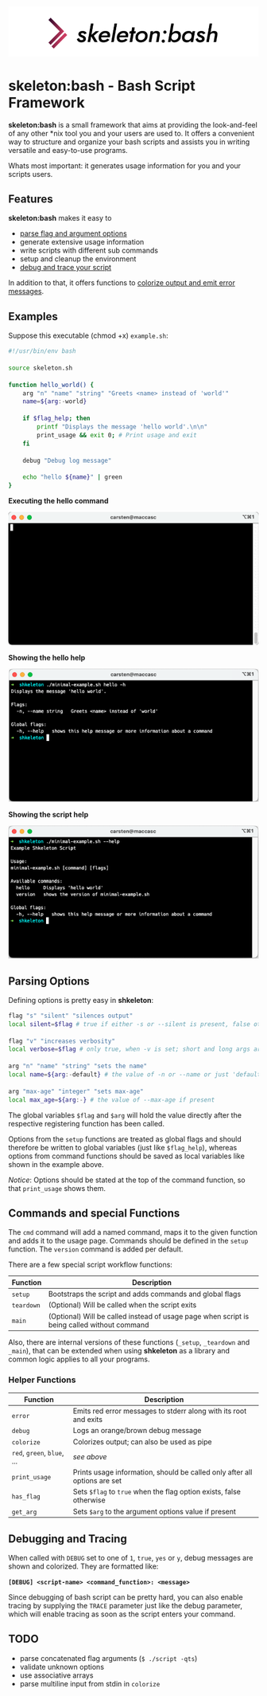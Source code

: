 <img src="assets/logo.png"  alt="skeleton:bash logo" />

# skeleton:bash - Bash Script Framework

**skeleton:bash** is a small framework that aims at providing the look-and-feel of
any other *nix tool you and your users are used to.
It offers a convenient way to structure and organize your bash scripts and assists
you in writing versatile and easy-to-use programs.

Whats most important: it generates usage information for you and your scripts users.

## Features

**skeleton:bash** makes it easy to 
- [parse flag and argument options](#parsing-options)
- generate extensive usage information
- write scripts with different sub commands
- setup and cleanup the environment
- [debug and trace your script](#debugging-and-tracing)

In addition to that, it offers functions to [colorize output and emit error messages](#helper-functions).  

## Examples
Suppose this executable (chmod +x) `example.sh`:

```bash
#!/usr/bin/env bash

source skeleton.sh

function hello_world() {
    arg "n" "name" "string" "Greets <name> instead of 'world'"
    name=${arg:-world}

    if $flag_help; then
        printf "Displays the message 'hello world'.\n\n"
        print_usage && exit 0; # Print usage and exit
    fi
    
    debug "Debug log message"
    
    echo "hello ${name}" | green
}
```

**Executing the hello command**

![Executing the hello command](assets/example-1.gif)

**Showing the hello help**

![Showing the hello help](assets/example-2.png)

**Showing the script help**

![Showing the script help](assets/example-3.png)

## Parsing Options

Defining options is pretty easy in **shkeleton**:
```bash
flag "s" "silent" "silences output"
local silent=$flag # true if either -s or --silent is present, false otherwise

flag "v" "increases verbosity"
local verbose=$flag # only true, when -v is set; short and long args are interchangeable

arg "n" "name" "string" "sets the name"
local name=${arg:-default} # the value of -n or --name or just 'default'

arg "max-age" "integer" "sets max-age"
local max_age=${arg:-} # the value of --max-age if present
````

The global variables `$flag` and `$arg` will hold the value directly after the
respective registering function has been called.

Options from the `setup` functions are treated as global flags and should therefore
be written to global variables (just like `$flag_help`), whereas options from
command functions should be saved as local variables like shown in the example above.

*Notice*: Options should be stated at the top of the command function,
so that `print_usage` shows them. 

## Commands and special Functions

The `cmd` command will add a named command, maps it to the given function and adds it
to the usage page. Commands should be defined in the `setup` function.
The `version` command is added per default.

There are a few special script workflow functions:

|Function|Description|
|---|---|
|`setup`|Bootstraps the script and adds commands and global flags|
|`teardown`|(Optional) Will be called when the script exits|
|`main`|(Optional) Will be called instead of usage page when script is being called without command |

Also, there are internal versions of these functions (`_setup`, `_teardown` and `_main`),
that can be extended when using **shkeleton** as a library and common logic applies to all
your programs.

### Helper Functions

|Function|Description|
|---|---|
|`error`|Emits red error messages to stderr along with its root and exits|
|`debug`|Logs an orange/brown debug message|
|`colorize`|Colorizes output; can also be used as pipe|
|`red`, `green`, `blue`, ...|*see above*|
|`print_usage`|Prints usage information, should be called only after all options are set|
|`has_flag`|Sets `$flag` to `true` when the flag option exists, false otherwise|
|`get_arg`|Sets `$arg` to the argument options value if present|

## Debugging and Tracing

When called with `DEBUG` set to one of `1`, `true`, `yes` or `y`, debug messages
are shown and colorized. They are formatted like:

**`[DEBUG] <script-name> <command_function>: <message>`**

Since debugging of bash script can be pretty hard, you can also enable tracing by
supplying the `TRACE` parameter just like the debug parameter, which will enable
tracing as soon as the script enters your command.

## TODO

- parse concatenated flag arguments (`$ ./script -qts`)
- validate unknown options
- use associative arrays 
- parse multiline input from stdin in `colorize`
